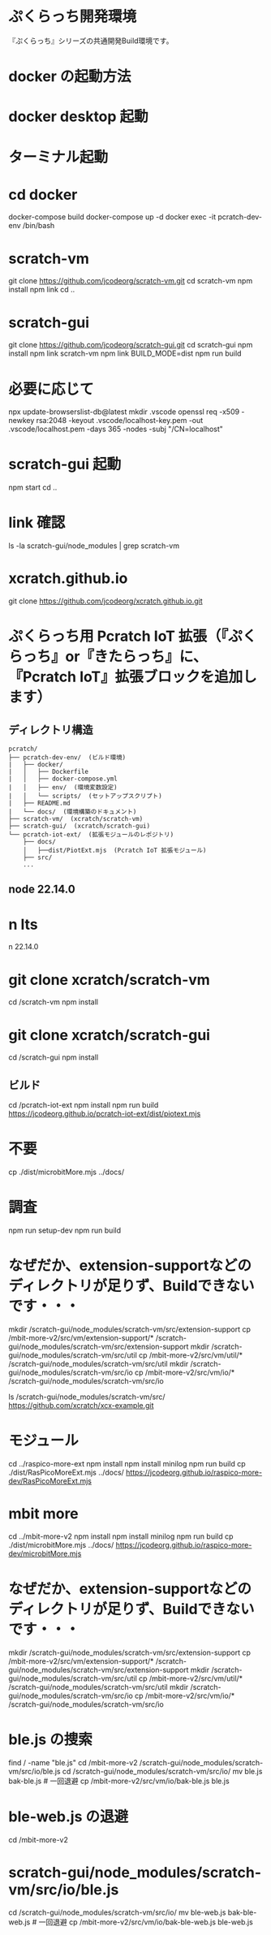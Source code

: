 # ぷくらっち開発環境
『ぷくらっち』シリーズの共通開発Build環境です。

# docker の起動方法
# docker desktop 起動
# ターミナル起動
# cd docker
docker-compose build
docker-compose up -d
docker exec -it pcratch-dev-env /bin/bash

# scratch-vm
git clone https://github.com/jcodeorg/scratch-vm.git
cd scratch-vm
npm install
npm link
cd ..

# scratch-gui
git clone https://github.com/jcodeorg/scratch-gui.git
cd scratch-gui
npm install
npm link scratch-vm
npm link
BUILD_MODE=dist npm run build
# 必要に応じて
npx update-browserslist-db@latest
mkdir .vscode
openssl req -x509 -newkey rsa:2048 -keyout .vscode/localhost-key.pem -out .vscode/localhost.pem -days 365 -nodes -subj "/CN=localhost"
# scratch-gui 起動
npm start
cd ..
# link 確認
ls -la scratch-gui/node_modules | grep scratch-vm

# xcratch.github.io
git clone https://github.com/jcodeorg/xcratch.github.io.git


# ぷくらっち用 Pcratch IoT 拡張（『ぷくらっち』or『きたらっち』に、『Pcratch IoT』拡張ブロックを追加します）

## ディレクトリ構造

```
pcratch/
├── pcratch-dev-env/  (ビルド環境)
|   ├── docker/
|   │   ├── Dockerfile
|   │   ├── docker-compose.yml
|   │   ├── env/  (環境変数設定)
|   │   └── scripts/  (セットアップスクリプト)
|   ├── README.md
|   └── docs/  (環境構築のドキュメント)
├── scratch-vm/  (xcratch/scratch-vm)
├── scratch-gui/  (xcratch/scratch-gui)
└── pcratch-iot-ext/  (拡張モジュールのレポジトリ)
    ├── docs/
    │   ├──dist/PiotExt.mjs  (Pcratch IoT 拡張モジュール)
    ├── src/
    ...
```
## node 22.14.0
# n lts
n 22.14.0
# git clone xcratch/scratch-vm
cd /scratch-vm
npm install
# git clone xcratch/scratch-gui
cd /scratch-gui
npm install
## ビルド
cd /pcratch-iot-ext
npm install
npm run build
https://jcodeorg.github.io/pcratch-iot-ext/dist/piotext.mjs






# 不要
cp ./dist/microbitMore.mjs ../docs/
# 調査
npm run setup-dev
npm run build
# なぜだか、extension-supportなどのディレクトリが足りず、Buildできないです・・・
mkdir /scratch-gui/node_modules/scratch-vm/src/extension-support
cp /mbit-more-v2/src/vm/extension-support/* /scratch-gui/node_modules/scratch-vm/src/extension-support
mkdir /scratch-gui/node_modules/scratch-vm/src/util
cp /mbit-more-v2/src/vm/util/* /scratch-gui/node_modules/scratch-vm/src/util
mkdir /scratch-gui/node_modules/scratch-vm/src/io
cp /mbit-more-v2/src/vm/io/* /scratch-gui/node_modules/scratch-vm/src/io

ls /scratch-gui/node_modules/scratch-vm/src/
https://github.com/xcratch/xcx-example.git


# モジュール
cd ../raspico-more-ext
npm install
npm install minilog
npm run build
cp ./dist/RasPicoMoreExt.mjs ../docs/
https://jcodeorg.github.io/raspico-more-dev/RasPicoMoreExt.mjs

# mbit more
cd ../mbit-more-v2
npm install
npm install minilog
npm run build
cp ./dist/microbitMore.mjs ../docs/
https://jcodeorg.github.io/raspico-more-dev/microbitMore.mjs

# なぜだか、extension-supportなどのディレクトリが足りず、Buildできないです・・・
mkdir /scratch-gui/node_modules/scratch-vm/src/extension-support
cp /mbit-more-v2/src/vm/extension-support/* /scratch-gui/node_modules/scratch-vm/src/extension-support
mkdir /scratch-gui/node_modules/scratch-vm/src/util
cp /mbit-more-v2/src/vm/util/* /scratch-gui/node_modules/scratch-vm/src/util
mkdir /scratch-gui/node_modules/scratch-vm/src/io
cp /mbit-more-v2/src/vm/io/* /scratch-gui/node_modules/scratch-vm/src/io

# ble.js の捜索
find / -name "ble.js"
cd /mbit-more-v2
/scratch-gui/node_modules/scratch-vm/src/io/ble.js
cd /scratch-gui/node_modules/scratch-vm/src/io/
mv ble.js bak-ble.js # 一回退避
cp /mbit-more-v2/src/vm/io/bak-ble.js ble.js

# ble-web.js の退避
cd /mbit-more-v2
# scratch-gui/node_modules/scratch-vm/src/io/ble.js
cd /scratch-gui/node_modules/scratch-vm/src/io/
mv ble-web.js bak-ble-web.js # 一回退避
cp /mbit-more-v2/src/vm/io/bak-ble-web.js ble-web.js
